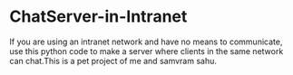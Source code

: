 # ChatServer-in-Intranet
If you are using an intranet network and have no means to communicate, use this python code to make a server where clients in the same network can chat.This is a pet project of me and samvram sahu. 
